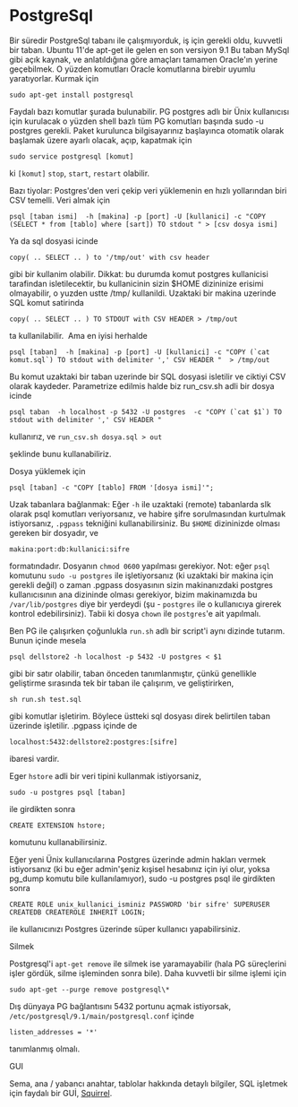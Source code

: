 # PostgreSql

Bir süredir PostgreSql tabanı ile çalışmıyorduk, iş için gerekli oldu,
kuvvetli bir taban. Ubuntu 11'de apt-get ile gelen en son versiyon 9.1
Bu taban MySql gibi açık kaynak, ve anlatıldığına göre amaçları
tamamen Oracle'ın yerine geçebilmek. O yüzden komutları Oracle
komutlarına birebir uyumlu yaratıyorlar. Kurmak için

`sudo apt-get install postgresql`

Faydalı bazı komutlar şurada bulunabilir. PG postgres adlı bir Ünix
kullanıcısı için kurulacak o yüzden shell bazlı tüm PG komutları
başında sudo -u postgres gerekli. Paket kurulunca bilgisayarınız
başlayınca otomatik olarak başlamak üzere ayarlı olacak, açıp,
kapatmak için

`sudo service postgresql [komut]`

ki `[komut]` `stop`, `start`, `restart` olabilir.

Bazı tiyolar: Postgres'den veri çekip veri yüklemenin en hızlı
yollarından biri CSV temelli. Veri almak için

```
psql [taban ismi]  -h [makina] -p [port] -U [kullanici] -c "COPY (SELECT * from [tablo] where [sart]) TO stdout " > [csv dosya ismi]
```

Ya da sql dosyasi icinde

```
copy( .. SELECT .. ) to '/tmp/out' with csv header
```

gibi bir kullanim olabilir. Dikkat: bu durumda komut postgres kullanicisi tarafindan isletilecektir, bu kullanicinin sizin $HOME dizininize erisimi olmayabilir, o yuzden ustte /tmp/ kullanildi. Uzaktaki bir makina uzerinde SQL komut satirinda

```
copy( .. SELECT .. ) TO STDOUT with CSV HEADER > /tmp/out
```

ta kullanilabilir.  Ama en iyisi herhalde

```
psql [taban]  -h [makina] -p [port] -U [kullanici] -c "COPY (`cat komut.sql`) TO stdout with delimiter ',' CSV HEADER "  > /tmp/out
```

Bu komut uzaktaki bir taban uzerinde bir SQL dosyasi isletilir ve
ciktiyi CSV olarak kaydeder. Parametrize edilmis halde biz run_csv.sh
adli bir dosya icinde

```
psql taban  -h localhost -p 5432 -U postgres  -c "COPY (`cat $1`) TO stdout with delimiter ',' CSV HEADER "
```

kullanırız, ve `run_csv.sh dosya.sql > out`

şeklinde bunu kullanabiliriz.

Dosya yüklemek için

```
psql [taban] -c "COPY [tablo] FROM '[dosya ismi]'";
```

Uzak tabanlara bağlanmak: Eğer `-h` ile uzaktaki (remote) tabanlarda sIk
olarak psql komutları veriyorsanız, ve habire şifre sorulmasından
kurtulmak istiyorsanız, `.pgpass` tekniğini kullanabilirsiniz. Bu `$HOME`
dizininizde olması gereken bir dosyadır, ve

```
makina:port:db:kullanici:sifre
```

formatındadır. Dosyanın `chmod 0600` yapılması gerekiyor. Not: eğer
`psql` komutunu `sudo -u postgres` ile işletiyorsanız (ki uzaktaki bir
makina için gerekli değil) o zaman .pgpass dosyasının sizin
makinanızdaki postgres kullanıcısının ana dizininde olması gerekiyor,
bizim makinamızda bu `/var/lib/postgres` diye bir yerdeydi (şu -
`postgres` ile o kullanıcıya girerek kontrol edebilirsiniz). Tabii ki
dosya `chown` ile `postgres`'e ait yapılmalı.

Ben PG ile çalışırken çoğunlukla `run.sh` adlı bir script'i aynı dizinde
tutarım. Bunun içinde mesela

```
psql dellstore2 -h localhost -p 5432 -U postgres < $1
```

gibi bir satır olabilir, taban önceden tanımlanmıştır, çünkü
genellikle geliştirme sırasında tek bir taban ile çalışırım, ve
geliştirirken,

```
sh run.sh test.sql
```

gibi komutlar işletirim. Böylece üstteki sql dosyası direk belirtilen
taban üzerinde işletilir. .pgpass içinde de

```
localhost:5432:dellstore2:postgres:[sifre]
```

ibaresi vardir.

Eger `hstore` adli bir veri tipini kullanmak istiyorsaniz,

```
sudo -u postgres psql [taban]
```

ile girdikten sonra

```
CREATE EXTENSION hstore;
```

komutunu kullanabilirsiniz.

Eğer yeni Ünix kullanıcılarına Postgres üzerinde admin hakları vermek
istiyorsanız (ki bu eğer admin'şeniz kışisel hesabınız için iyi olur,
yoksa pg_dump komutu bile kullanılamıyor), sudo -u postgres psql ile
girdikten sonra

```
CREATE ROLE unix_kullanici_isminiz PASSWORD 'bir sifre' SUPERUSER CREATEDB CREATEROLE INHERIT LOGIN;
```

ile kullanıcınızı Postgres üzerinde süper kullanıcı yapabilirsiniz.

Silmek

Postgresql'i `apt-get remove` ile silmek ise yaramayabilir (hala PG
süreçlerini işler gördük, silme işleminden sonra bile). Daha kuvvetli
bir silme işlemi için

```
sudo apt-get --purge remove postgresql\*
```

Dış dünyaya PG bağlantısını 5432 portunu açmak istiyorsak,
`/etc/postgresql/9.1/main/postgresql.conf` içinde

```
listen_addresses = '*'
```

tanımlanmış olmalı.

GUI

Sema, ana / yabancı anahtar, tablolar hakkında detaylı bilgiler, SQL
işletmek için faydalı bir GUİ,
[Squirrel](squirrel-sql.sourceforge.net).

